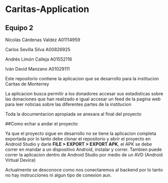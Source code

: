 # Caritas-Application
## Equipo 2

Nicolás Cárdenas Valdez A01114959


Carlos Sevilla Silva A00826925


Andrés Limón Calleja A01552116


Iván David Manzano A01029111





Este repositorio contiene la aplicacion que se desarrollo para la institucion Caritas de Monterrey

La aplicacion busca permitir a los donadores accesar sus estadisticas sobre las donaciones que han realizado e igual accesar un feed de la pagina web para leer noticias sobre las diferentes partes de la institucion

Toda la documentacion apropiada se anexara al final del proyecto


##Como echar a andar el proyecto:

Ya que el proyecto sigue en desarrollo no se tiene la aplicacion completa exportada por lo tanto debe clonar el repositorio y abrir el proyecto en Android Studio y darle **FILE > EXPORT > EXPORT APK**, el APK se debe correr en mandar a un dispositivo Android, instalar y correr. Tambien puede correr la aplicacion dentro de Android Studio por medio de un AVD (Android Virtual Device)

Actualmente se desconoce como nos conectaremos al backend por lo tanto no hay instrucciones ni algun tipo de conexion aun.
